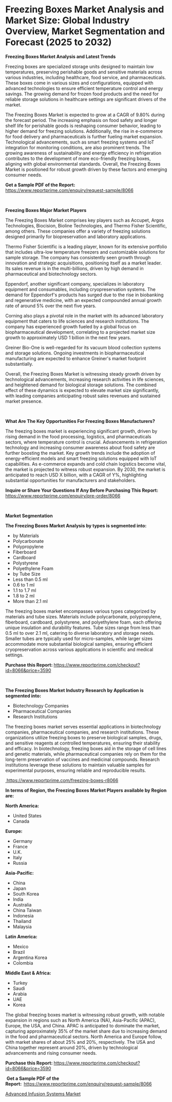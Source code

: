 <p><h1>Freezing Boxes Market Analysis and Market Size: Global Industry Overview, Market Segmentation and Forecast (2025 to 2032)</h1></p><p><strong>Freezing Boxes Market Analysis and Latest Trends</strong></p>
<p><p>Freezing boxes are specialized storage units designed to maintain low temperatures, preserving perishable goods and sensitive materials across various industries, including healthcare, food service, and pharmaceuticals. These boxes come in various sizes and configurations, equipped with advanced technologies to ensure efficient temperature control and energy savings. The growing demand for frozen food products and the need for reliable storage solutions in healthcare settings are significant drivers of the market.</p><p>The Freezing Boxes Market is expected to grow at a CAGR of 9.80% during the forecast period. The increasing emphasis on food safety and longer shelf life for perishable goods is reshaping consumer behavior, leading to higher demand for freezing solutions. Additionally, the rise in e-commerce for food delivery and pharmaceuticals is further fueling market expansion. Technological advancements, such as smart freezing systems and IoT integration for monitoring conditions, are also prominent trends. The growing awareness of sustainability and energy efficiency in refrigeration contributes to the development of more eco-friendly freezing boxes, aligning with global environmental standards. Overall, the Freezing Boxes Market is positioned for robust growth driven by these factors and emerging consumer needs.</p></p>
<p><strong>Get a Sample PDF of the Report:&nbsp;</strong> <a href="https://www.reportprime.com/enquiry/request-sample/8066?utm_campaign=2759&utm_medium=2&utm_source=Github&utm_content=ia&utm_term=19032025&utm_id=freezing-boxes">https://www.reportprime.com/enquiry/request-sample/8066</a></p>
<p>&nbsp;</p>
<p><strong>Freezing Boxes Major Market Players</strong></p>
<p><p>The Freezing Boxes Market comprises key players such as Accupet, Argos Technologies, Biocision, Bioline Technologies, and Thermo Fisher Scientific, among others. These companies offer a variety of freezing solutions designed primarily for biopreservation and laboratory applications.</p><p>Thermo Fisher Scientific is a leading player, known for its extensive portfolio that includes ultra-low temperature freezers and customizable solutions for sample storage. The company has consistently seen growth through innovation and strategic acquisitions, positioning itself as a market leader. Its sales revenue is in the multi-billions, driven by high demand in pharmaceutical and biotechnology sectors.</p><p>Eppendorf, another significant company, specializes in laboratory equipment and consumables, including cryopreservation systems. The demand for Eppendorf's products has surged due to the rise in biobanking and regenerative medicine, with an expected compounded annual growth rate of around 5% over the next five years.</p><p>Corning also plays a pivotal role in the market with its advanced laboratory equipment that caters to life sciences and research institutions. The company has experienced growth fueled by a global focus on biopharmaceutical development, correlating to a projected market size growth to approximately USD 1 billion in the next few years.</p><p>Greiner Bio-One is well-regarded for its vacuum blood collection systems and storage solutions. Ongoing investments in biopharmaceutical manufacturing are expected to enhance Greiner's market footprint substantially.</p><p>Overall, the Freezing Boxes Market is witnessing steady growth driven by technological advancements, increasing research activities in life sciences, and heightened demand for biological storage solutions. The combined effect of these dynamics is expected to elevate market size significantly, with leading companies anticipating robust sales revenues and sustained market presence.</p></p>
<p>&nbsp;</p>
<p><strong>What Are The Key Opportunities For Freezing Boxes Manufacturers?</strong></p>
<p><p>The freezing boxes market is experiencing significant growth, driven by rising demand in the food processing, logistics, and pharmaceuticals sectors, where temperature control is crucial. Advancements in refrigeration technology and increasing consumer awareness about food safety are further boosting the market. Key growth trends include the adoption of energy-efficient models and smart freezing solutions equipped with IoT capabilities. As e-commerce expands and cold chain logistics become vital, the market is projected to witness robust expansion. By 2030, the market is anticipated to reach USD X billion, with a CAGR of Y%, highlighting substantial opportunities for manufacturers and stakeholders.</p></p>
<p><strong>Inquire or Share Your Questions If Any Before Purchasing This Report:</strong> <a href="https://www.reportprime.com/enquiry/pre-order/8066?utm_campaign=2759&utm_medium=2&utm_source=Github&utm_content=ia&utm_term=19032025&utm_id=freezing-boxes">https://www.reportprime.com/enquiry/pre-order/8066</a></p>
<p>&nbsp;</p>
<p><strong>Market Segmentation</strong></p>
<p><strong>The Freezing Boxes Market Analysis by types is segmented into:</strong></p>
<p><ul><li>by Materials</li><li>Polycarbonate</li><li>Polypropylene</li><li>Fiberboard</li><li>Cardboard</li><li>Polystyrene</li><li>Polyethylene Foam</li><li>by Tube Size</li><li>Less than 0.5 ml</li><li>0.6 to 1 ml</li><li>1.1 to 1.7 ml</li><li>1.8 to 2 ml</li><li>More than 2.1 ml</li></ul></p>
<p><p>The freezing boxes market encompasses various types categorized by materials and tube sizes. Materials include polycarbonate, polypropylene, fiberboard, cardboard, polystyrene, and polyethylene foam, each offering unique insulation and durability features. Tube sizes range from less than 0.5 ml to over 2.1 ml, catering to diverse laboratory and storage needs. Smaller tubes are typically used for micro-samples, while larger sizes accommodate more substantial biological samples, ensuring efficient cryopreservation across various applications in scientific and medical settings.</p></p>
<p><strong>Purchase this Report:&nbsp;</strong><a href="https://www.reportprime.com/checkout?id=8066&price=3590&utm_campaign=2759&utm_medium=2&utm_source=Github&utm_content=ia&utm_term=19032025&utm_id=freezing-boxes">https://www.reportprime.com/checkout?id=8066&price=3590</a></p>
<p>&nbsp;</p>
<p><strong>The Freezing Boxes Market Industry Research by Application is segmented into:</strong></p>
<p><ul><li>Biotechnology Companies</li><li>Pharmaceutical Companies</li><li>Research Institutions</li></ul></p>
<p><p>The freezing boxes market serves essential applications in biotechnology companies, pharmaceutical companies, and research institutions. These organizations utilize freezing boxes to preserve biological samples, drugs, and sensitive reagents at controlled temperatures, ensuring their stability and efficacy. In biotechnology, freezing boxes aid in the storage of cell lines and genetic materials, while pharmaceutical companies rely on them for the long-term preservation of vaccines and medicinal compounds. Research institutions leverage these solutions to maintain valuable samples for experimental purposes, ensuring reliable and reproducible results.</p></p>
<p><a href="https://www.reportprime.com/freezing-boxes-r8066?utm_campaign=2759&utm_medium=2&utm_source=Github&utm_content=ia&utm_term=19032025&utm_id=freezing-boxes">&nbsp;https://www.reportprime.com/freezing-boxes-r8066</a></p>
<p><strong>In terms of Region, the Freezing Boxes Market Players available by Region are:</strong></p>
<p>
    <p> <strong> North America: </strong>
        <ul>
            <li>United States</li>
            <li>Canada</li>
        </ul>
        </p> 
    <p> <strong> Europe: </strong>
        <ul>
            <li>Germany</li>
            <li>France</li>
            <li>U.K.</li>
            <li>Italy</li>
            <li>Russia</li>
        </ul>
        </p> 
    <p> <strong> Asia-Pacific: </strong>
        <ul>
            <li>China</li>
            <li>Japan</li>
            <li>South Korea</li>
            <li>India</li>
            <li>Australia</li>
            <li>China Taiwan</li>
            <li>Indonesia</li>
            <li>Thailand</li>
            <li>Malaysia</li>
        </ul>
        </p> 
    <p> <strong> Latin America: </strong>
        <ul>
            <li>Mexico</li>
            <li>Brazil</li>
            <li>Argentina Korea</li>
            <li>Colombia</li>
        </ul>
        </p> 
    <p> <strong> Middle East & Africa: </strong>
        <ul>
            <li>Turkey</li>
            <li>Saudi</li>
            <li>Arabia</li>
            <li>UAE</li>
            <li>Korea</li>
        </ul>
    </p>
    </p>
<p><p>The global freezing boxes market is witnessing robust growth, with notable expansion in regions such as North America (NA), Asia-Pacific (APAC), Europe, the USA, and China. APAC is anticipated to dominate the market, capturing approximately 35% of the market share due to increasing demand in the food and pharmaceutical sectors. North America and Europe follow, with market shares of about 25% and 20%, respectively. The USA and China together represent around 20%, driven by technological advancements and rising consumer needs.</p></p>
<p><strong>Purchase this Report: </strong><a href="https://www.reportprime.com/checkout?id=8066&price=3590&utm_campaign=2759&utm_medium=2&utm_source=Github&utm_content=ia&utm_term=19032025&utm_id=freezing-boxes">https://www.reportprime.com/checkout?id=8066&price=3590</a></p>
<p>&nbsp;<strong>Get a Sample PDF of the Report:&nbsp;&nbsp;</strong><a href="https://www.reportprime.com/enquiry/request-sample/8066?utm_campaign=2759&utm_medium=2&utm_source=Github&utm_content=ia&utm_term=19032025&utm_id=freezing-boxes">https://www.reportprime.com/enquiry/request-sample/8066</a></p>
<p><strong></strong></p>
<p><p><a href="https://github.com/kaddahblejc/Market-Research-Report-List-1/blob/main/advanced-infusion-systems-market.md?utm_campaign=2759&utm_medium=2&utm_source=Github&utm_content=ia&utm_term=19032025&utm_id=freezing-boxes">Advanced Infusion Systems Market</a></p></p>